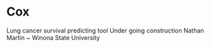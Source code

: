 # Cox
Lung cancer survival predicting tool
Under going construction
Nathan Martin ~ Winona State University
